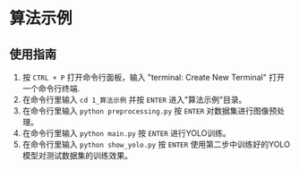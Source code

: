 # 算法示例

## 使用指南

1. 按 `CTRL + P` 打开命令行面板，输入 "terminal: Create New Terminal" 打开一个命令行终端.
2. 在命令行里输入 `cd 1_算法示例` 并按 `ENTER` 进入"算法示例"目录。
3. 在命令行里输入 `python preprocessing.py` 按 `ENTER` 对数据集进行图像预处理。
4. 在命令行里输入 `python main.py` 按 `ENTER` 进行YOLO训练。
5. 在命令行里输入 `python show_yolo.py` 按 `ENTER` 使用第二步中训练好的YOLO模型对测试数据集的训练效果。


